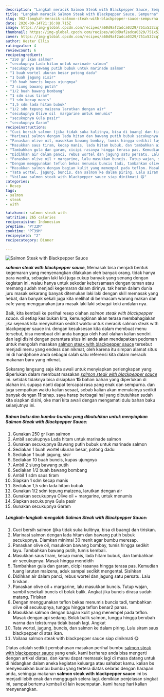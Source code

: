 ```yaml
---
description: "Langkah meracik Salmon Steak with Blackpepper Sauce, Sempurna"
title: "Langkah meracik Salmon Steak with Blackpepper Sauce, Sempurna"
slug: 982-langkah-meracik-salmon-steak-with-blackpepper-sauce-sempurna
date: 2020-09-14T21:16:08.715Z
image: https://img-global.cpcdn.com/recipes/a60d9af2adca0329/751x532cq70/salmon-steak-with-blackpepper-sauce-foto-resep-utama.jpg
thumbnail: https://img-global.cpcdn.com/recipes/a60d9af2adca0329/751x532cq70/salmon-steak-with-blackpepper-sauce-foto-resep-utama.jpg
cover: https://img-global.cpcdn.com/recipes/a60d9af2adca0329/751x532cq70/salmon-steak-with-blackpepper-sauce-foto-resep-utama.jpg
author: Hester Ellis
ratingvalue: 4
reviewcount: 6
recipeingredient:
- "250 gr ikan salmon"
- "secukupnya Lada hitam untuk marinade salmon"
- "secukupnya Bawang putih bubuk untuk marinade salmon"
- "1 buah wortel ukuran besar potong dadu"
- "1 buah jagung sisir"
- "10 buah buncis kupas ujungnya"
- "2 siung bawang putih"
- "1/2 buah bawang bombang"
- "1 sdm saus tiram"
- "1 sdm kecap manis"
- "1,5 sdm lada hitam bubuk"
- "1/2 sdm tepung maizena larutkan dengan air"
- "secukupnya Olive oil  margarine untuk menumis"
- "secukupnya Gula pasir"
- "secukupnya Garam"
recipeinstructions:
- "Cuci bersih salmon (jika tidak suka kulitnya, bisa di buang) dan tiriskan."
- "Marinasi salmon dengan lada hitam dan bawang putih bubuk secukupnya. Diamkan minimal 30 menit agar bumbu meresap."
- "Panaskan olive oil, masukkan bawang bombay, tumis hingga sedikit layu. Tambahkan bawang putih, tumis kembali."
- "Masukkan saus tiram, kecap manis, lada hitam bubuk, dan tambahkan air secukupnya. Masak hingga mendidih"
- "Tambahkan gula dan garam, cicipi rasanya hingga terasa pas. Kemudian tuang larutan maizena, aduk sampai sedikit mengental. Sisihkan"
- "Didihkan air dalam panci, rebus wortel dan jagung satu persatu. Lalu tiriskan."
- "Panaskan olive oil + margarine, lalu masukkan buncis. Tutup wajan, sambil sesekali buncis di bolak balik. Angkat jika buncis dirasa sudah matang. Tiriskan"
- "Dengan menggunakan teflon bekas menumis buncis tadi, tambahkan olive oil secukupnya, tunggu hingga teflon benar2 panas."
- "Masukkan salmon dengan bagian kulit yang menempel pada teflon. Masak dengan api sedang. Bolak balik salmon, tunggu hingga berubah warna dan teksturnya tidak basah lagi. Angkat"
- "Tata wortel, jagung, buncis, dan salmon ke dalam piring. Lalu siram saus blackpepper di atas ikan."
- "Voilaaa salmon steak with blackpepper sauce siap dinikmati 😋"
categories:
- Resep
tags:
- salmon
- steak
- with

katakunci: salmon steak with 
nutrition: 265 calories
recipecuisine: Indonesian
preptime: "PT32M"
cooktime: "PT39M"
recipeyield: "2"
recipecategory: Dinner

---
```



![Salmon Steak with Blackpepper Sauce](https://img-global.cpcdn.com/recipes/a60d9af2adca0329/751x532cq70/salmon-steak-with-blackpepper-sauce-foto-resep-utama.jpg)

<b><i>salmon steak with blackpepper sauce</i></b>, Memasak bisa menjadi bentuk kegemaran yang menyenangkan dilakukan oleh banyak orang. tidak hanya para wanita, sebagian laki laki juga cukup banyak yang senang dengan kegiatan ini. walau hanya untuk sekedar kebersamaan dengan teman atau memang sudah menjadi kegemaran dalam dirinya. tak heran dalam dunia juru masak sekarang banyak ditemukan laki laki dengan skill memasak yang hebat, dan banyak sekali juga kita melihat di bermacam warung makan dan cafe yang menggunakan juru masak laki laki sebagai koki andalan nya.

Baik, kita kembali ke perihal resep olahan <i>salmon steak with blackpepper sauce</i>. di setiap kesibukan kita, kemungkinan akan terasa membahagiakan jika sejenak kita menyisihkan sedikit waktu untuk meracik salmon steak with blackpepper sauce ini. dengan kesuksesan kita dalam membuat menu tersebut, bisa membuat diri anda bangga oleh hasil olahan kalian sendiri. dan lagi disini dengan perantara situs ini anda akan mendapatkan pedoman untuk mengolah masakan <u>salmon steak with blackpepper sauce</u> tersebut menjadi menu yang endess dan nikmat, oleh karena itu simpan alamat situs ini di handphone anda sebagai salah satu referensi kita dalam meracik makanan baru yang nikmat.




Sekarang langsung saja kita awali untuk menyiapkan perlengkapan yang diperlukan dalam membuat masakan <u><i>salmon steak with blackpepper sauce</i></u> ini. setidak tidaknya bisa disiapkan <b>15</b> bahan bahan yang diperlukan di olahan ini. supaya nanti dapat tercapai rasa yang enak dan sempurna. dan juga sempatkan waktu kalian sesaat, sebab kalian akan memulainya sedikit banyak dengan <b>11</b> tahap. saya harap berbagai hal yang dibutuhkan sudah kita siapkan disini, oke mari kita awali dengan mengamati dulu bahan baku selanjutnya ini.

<!--inarticleads1-->

##### Bahan baku dan bumbu-bumbu yang dibutuhkan untuk menyiapkan Salmon Steak with Blackpepper Sauce:

1. Gunakan 250 gr ikan salmon
1. Ambil secukupnya Lada hitam untuk marinade salmon
1. Gunakan secukupnya Bawang putih bubuk untuk marinade salmon
1. Sediakan 1 buah wortel ukuran besar, potong dadu
1. Sediakan 1 buah jagung, sisir
1. Sediakan 10 buah buncis, kupas ujungnya
1. Ambil 2 siung bawang putih
1. Sediakan 1/2 buah bawang bombang
1. Ambil 1 sdm saus tiram
1. Siapkan 1 sdm kecap manis
1. Sediakan 1,5 sdm lada hitam bubuk
1. Gunakan 1/2 sdm tepung maizena, larutkan dengan air
1. Gunakan secukupnya Olive oil + margarine, untuk menumis
1. Siapkan secukupnya Gula pasir
1. Gunakan secukupnya Garam




<!--inarticleads2-->

##### Langkah-langkah mengolah Salmon Steak with Blackpepper Sauce:

1. Cuci bersih salmon (jika tidak suka kulitnya, bisa di buang) dan tiriskan.
1. Marinasi salmon dengan lada hitam dan bawang putih bubuk secukupnya. Diamkan minimal 30 menit agar bumbu meresap.
1. Panaskan olive oil, masukkan bawang bombay, tumis hingga sedikit layu. Tambahkan bawang putih, tumis kembali.
1. Masukkan saus tiram, kecap manis, lada hitam bubuk, dan tambahkan air secukupnya. Masak hingga mendidih
1. Tambahkan gula dan garam, cicipi rasanya hingga terasa pas. Kemudian tuang larutan maizena, aduk sampai sedikit mengental. Sisihkan
1. Didihkan air dalam panci, rebus wortel dan jagung satu persatu. Lalu tiriskan.
1. Panaskan olive oil + margarine, lalu masukkan buncis. Tutup wajan, sambil sesekali buncis di bolak balik. Angkat jika buncis dirasa sudah matang. Tiriskan
1. Dengan menggunakan teflon bekas menumis buncis tadi, tambahkan olive oil secukupnya, tunggu hingga teflon benar2 panas.
1. Masukkan salmon dengan bagian kulit yang menempel pada teflon. Masak dengan api sedang. Bolak balik salmon, tunggu hingga berubah warna dan teksturnya tidak basah lagi. Angkat
1. Tata wortel, jagung, buncis, dan salmon ke dalam piring. Lalu siram saus blackpepper di atas ikan.
1. Voilaaa salmon steak with blackpepper sauce siap dinikmati 😋




Diatas adalah sedikit pembahasan masakan perihal bumbu <u>salmon steak with blackpepper sauce</u> yang enak. kami berharap anda bisa mengerti dengan artikel diatas, dan kamu dapat memasak lagi di masa datang untuk di hidangkan dalam aneka kegiatan keluarga atau sahabat kamu. kalian bs menyesuaikan bumbu bumbu yang tertera diatas selaras dengan harapan anda, sehingga makanan <b>salmon steak with blackpepper sauce</b> ini bs menjadi lebih enak dan menggugah selera lagi. demikian penjelasan singkat ini, sampai bertemu kembali di lain kesempatan. kami harap hari kalian menyenangkan.
